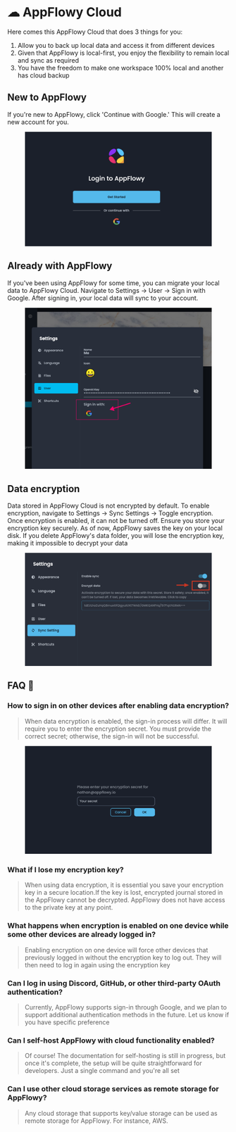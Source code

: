 # ☁ AppFlowy Cloud

Here comes this AppFlowy Cloud that does 3 things for you:

1. Allow you to back up local data and access it from different devices
2. Given that AppFlowy is local-first, you enjoy the flexibility to remain local and sync as required
3. You have the freedom to make one workspace 100% local and another has cloud backup

## New to AppFlowy

If you're new to AppFlowy, click 'Continue with Google.' This will create a new account for you.

<figure><img src="../.gitbook/assets/image.png" alt=""><figcaption></figcaption></figure>

## Already with AppFlowy

If you've been using AppFlowy for some time, you can migrate your local data to AppFlowy Cloud. Navigate to Settings -> User -> Sign in with Google. After signing in, your local data will sync to your account.

<figure><img src="../.gitbook/assets/appflowy_cloud_server_login.png" alt=""><figcaption></figcaption></figure>

## Data encryption

Data stored in AppFlowy Cloud is not encrypted by default. To enable encryption, navigate to Settings -> Sync Settings -> Toggle encryption. Once encryption is enabled, it can not be turned off. Ensure you store your encryption key securely. As of now, AppFlowy saves the key on your local disk. If you delete AppFlowy's data folder, you will lose the encryption key, making it impossible to decrypt your data

<figure><img src="../.gitbook/assets/image (1).png" alt=""><figcaption></figcaption></figure>



## FAQ 🤔

### How to sign in on other devices after enabling data encryption?

> When data encryption is enabled, the sign-in process will differ. It will require you to enter the encryption secret. You must provide the correct secret; otherwise, the sign-in will not be successful.

<figure><img src="../.gitbook/assets/image (29).png" alt=""><figcaption></figcaption></figure>

### What if I lose my encryption key? <a href="#what-if-i-lose-my-encryption-key" id="what-if-i-lose-my-encryption-key"></a>

> When using data encryption, it is essential you save your encryption key in a secure location.If the key is lost, encrypted journal stored in the AppFlowy cannot be decrypted. AppFlowy does not have access to the private key at any point.

### What happens when encryption is enabled on one device while some other devices are already logged in?

> Enabling encryption on one device will force other devices that previously logged in without the encryption key to log out. They will then need to log in again using the encryption key

### Can I log in using Discord, GitHub, or other third-party OAuth authentication?

> Currently, AppFlowy supports sign-in through Google, and we plan to support additional authentication methods in the future. Let us know if you have specific preference

### Can I self-host AppFlowy with cloud functionality enabled?

> Of course! The documentation for self-hosting is still in progress, but once it's complete, the setup will be quite straightforward for developers. Just a single command and you're all set

### Can I use other cloud storage services as remote storage for AppFlowy?

> Any cloud storage that supports key/value storage can be used as remote storage for AppFlowy. For instance, AWS.&#x20;

